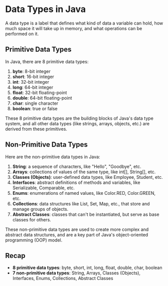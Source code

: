 # Data Types in Java

A data type is a label that defines what kind of data a variable can hold, how much space it will take up in memory, and what operations can be performed on it. 

## Primitive Data Types

In Java, there are 8 primitive data types:

1. **byte**: 8-bit integer
2. **short**: 16-bit integer
3. **int**: 32-bit integer
4. **long**: 64-bit integer
5. **float**: 32-bit floating-point
6. **double**: 64-bit floating-point
7. **char**: single character
8. **boolean**: true or false

These 8 primitive data types are the building blocks of Java's data type system, and all other data types (like strings, arrays, objects, etc.) are derived from these primitives.

## Non-Primitive Data Types

Here are the non-primitive data types in Java:

1. **String**: a sequence of characters, like "Hello", "Goodbye", etc.
2. **Arrays**: collections of values of the same type, like int[], String[], etc.
3. **Classes (Objects)**: user-defined data types, like Employee, Student, etc.
4. **Interfaces**: abstract definitions of methods and variables, like Serializable, Comparable, etc.
5. **Enums**: enumerations of named values, like Color.RED, Color.GREEN, etc.
6. **Collections**: data structures like List, Set, Map, etc., that store and manage groups of objects.
7. **Abstract Classes**: classes that can't be instantiated, but serve as base classes for others.

These non-primitive data types are used to create more complex and abstract data structures, and are a key part of Java's object-oriented programming (OOP) model.

## Recap

- **8 primitive data types**: byte, short, int, long, float, double, char, boolean
- **7 non-primitive data types**: String, Arrays, Classes (Objects), Interfaces, Enums, Collections, Abstract Classes
